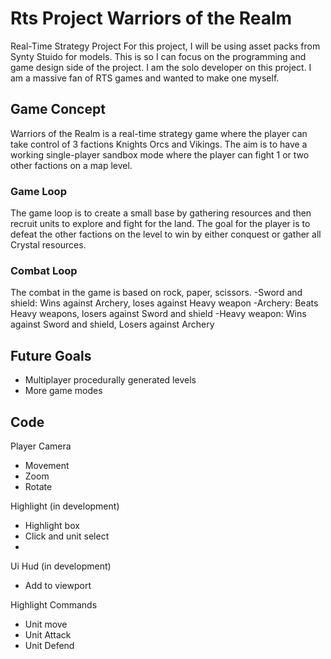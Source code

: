 # Rts Project Warriors of the Realm
Real-Time Strategy Project
For this project, I will be using asset packs from Synty Stuido for models. This is so I can focus on the programming and game design side of the project.
I am the solo developer on this project. I am a massive fan of RTS games and wanted to make one myself.

## Game Concept

Warriors of the Realm is a real-time strategy game where the player can take control of 3 factions Knights Orcs and Vikings. The aim is to have a working single-player sandbox mode where the player can fight 1 or two other factions on a map level.

### Game Loop

The game loop is to create a small base by gathering resources and then recruit units to explore and fight for the land. The goal for the player is to defeat the other factions on the level to win by either conquest or gather all Crystal resources.

### Combat Loop

The combat in the game is based on rock, paper, scissors.
-Sword and shield: Wins against Archery, loses against Heavy weapon
-Archery: Beats Heavy weapons, losers against Sword and shield
-Heavy weapon: Wins against Sword and shield, Losers against Archery

## Future Goals
- Multiplayer
procedurally generated levels
- More game modes
  
## Code
Player Camera
- Movement
- Zoom
- Rotate
  
Highlight (in development)
- Highlight box
- Click and unit select
- 
Ui Hud (in development)
- Add to viewport

Highlight
Commands
- Unit move
- Unit Attack
- Unit Defend
